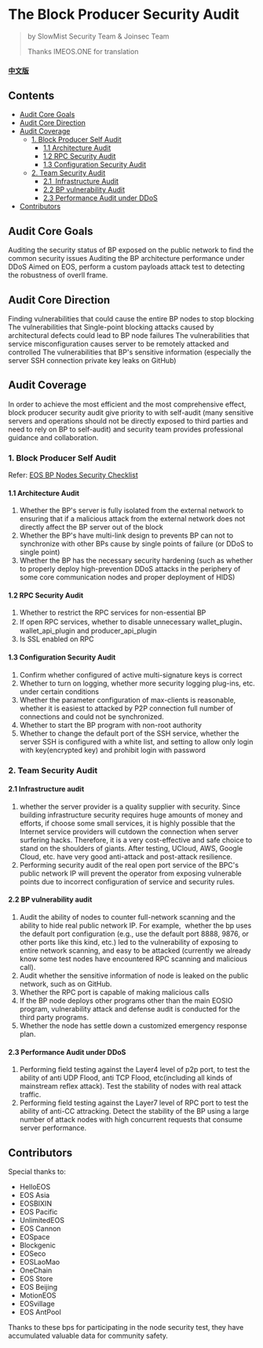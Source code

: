 # The Block Producer Security Audit

> by SlowMist Security Team  & Joinsec Team
> 
> Thanks IMEOS.ONE for translation

#### [中文版](./audit.md)

## Contents

* [Audit Core Goals](#audit-core-goals)
* [Audit Core Direction](#audit-core-direction)
* [Audit Coverage](#audit-coverage)
	* [1. Block Producer Self Audit](#1-block-producer-self-audit)
		* [1.1 Architecture Audit](#11-architecture-audit)
		* [1.2 RPC Security Audit](#12-rpc-security-audit)
		* [1.3 Configuration Security Audit](#13-configuration-security-audit)
	* [2. Team Security Audit](#2-team-security-audit)
		* [2.1  Infrastructure Audit](#21-infrastructure-audit)
		* [2.2 BP vulnerability Audit](#22-bp-vulnerability-audit)
		* [2.3 Performance Audit under DDoS](#23-performance-audit-under-ddos)
* [Contributors](#contributors)

## Audit Core Goals

Auditing the security status of BP exposed on the public network to find the common security issues
Auditing the BP architecture performance under DDoS
Aimed on EOS, perform a custom payloads attack test to detecting the robustness of overll frame.

## Audit Core Direction

Finding vulnerabilities that could cause the entire BP nodes to stop blocking
The vulnerabilities that Single-point blocking attacks caused by architectural defects could lead to BP node failures
The vulnerabilities that service misconfiguration causes server to be remotely attacked and controlled
The vulnerabilities that BP's sensitive information (especially the server SSH connection private key leaks on GitHub) 

## Audit Coverage

In order to achieve the most efficient and the most comprehensive effect, block producer security audit give priority to with self-audit (many sensitive servers and operations should not be directly exposed to third parties and need to rely on BP to self-audit) and security team provides professional guidance and collaboration.

### 1. Block Producer Self Audit

Refer: [EOS BP Nodes Security Checklist](./README-en.md)

#### 1.1 Architecture Audit

1. Whether the BP's server is fully isolated from the external network to ensuring that if a malicious attack from the external network does not directly affect the BP server out of the block
1. Whether the BP's have multi-link design to prevents BP can not to synchronize with other BPs cause by single points of failure (or DDoS to single point)
1. Whether the BP has the necessary security hardening (such as whether to properly deploy high-prevention DDoS attacks in the periphery of some core communication nodes and proper deployment of HIDS)

#### 1.2 RPC Security Audit

1. Whether to restrict the RPC services for non-essential BP
1. If open RPC services, whether to disable unnecessary wallet_plugin、wallet_api_plugin and producer_api_plugin
1. Is SSL enabled on RPC

#### 1.3 Configuration Security Audit

1. Confirm whether configured of active multi-signature keys is correct
1. Whether to turn on logging, whether more security logging plug-ins, etc. under certain conditions
1. Whether the parameter configuration of max-clients is reasonable,  whether it is easiest to attacked by P2P connection full number of connections and could not be synchronized. 
1. Whether to start the BP program with non-root authority
1. Whether to change the default port of the SSH service, whether the server SSH is configured with a white list, and setting to allow only  login with key(encrypted key) and prohibit login with password


### 2. Team Security Audit

#### 2.1 Infrastructure audit

1. whether the  server provider is a quality supplier with security. Since building infrastructure security requires huge amounts of money and efforts,  if choose some small services, it is highly possible that the Internet service providers will cutdown the connection when server surfering hacks. Therefore, it is a very cost-effective and safe choice to stand on the shoulders of giants. After testing, UCloud, AWS, Google Cloud, etc. have very good anti-attack and post-attack resilience.
1. Performing security audit of the real open port service of  the BPC's  public network IP  will prevent the operator from exposing vulnerable points due to incorrect configuration of service and security rules.

#### 2.2 BP vulnerability audit

1. Audit the ability of nodes to counter full-network scanning and the ability to  hide real public network IP. For example,  whether the bp uses the default port configuration (e.g., use the default port 8888, 9876, or other ports like this kind, etc.) led to the vulnerability of exposing to entire network scanning, and easy to be  attacked (currently we already know some test nodes have encountered RPC scanning and malicious call).
1. Audit whether the sensitive information of node is leaked on the public network, such as on GitHub.
1. Whether the RPC port is capable of making malicious calls
1. If the BP node deploys other programs other than the main EOSIO program, vulnerability attack and defense audit is conducted for the third party programs.
1. Whether the node has settle down  a customized emergency response plan.

#### 2.3 Performance Audit under DDoS

1. Performing field testing against the  Layer4 level of p2p port, to test the ability of anti UDP Flood, anti TCP Flood, etc(including all kinds of mainstream reflex attack). Test the stability of nodes with real attack traffic.
1. Performing field testing against the  Layer7 level of RPC port to test the ability of anti-CC attracking. Detect the stability of the BP using a large number of attack nodes with high concurrent requests that consume server performance.

## Contributors

Special thanks to:

* HelloEOS
* EOS Asia
* EOSBIXIN
* EOS Pacific
* UnlimitedEOS
* EOS Cannon
* EOSpace
* Blockgenic
* EOSeco
* EOSLaoMao
* OneChain
* EOS Store
* EOS Beijing
* MotionEOS
* EOSvillage
* EOS AntPool

Thanks to these bps for participating in the node security test, they have accumulated valuable data for community safety.
